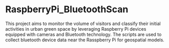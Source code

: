 # RaspberryPi_BluetoothScan
This project aims to monitor the volume of visitors and classify their initial activities in urban green space by leveraging Raspberry Pi devices equipped with cameras and Bluetooth technology. The scripts are used to collect bluetooth device data near the Rasspberry Pi for geospatial models.
